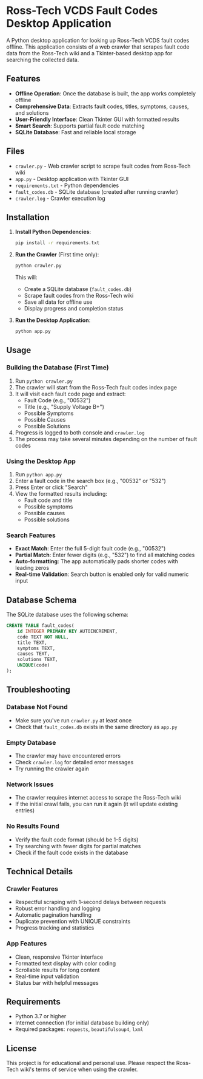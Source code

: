 # Ross-Tech VCDS Fault Codes Desktop Application

A Python desktop application for looking up Ross-Tech VCDS fault codes offline. This application consists of a web crawler that scrapes fault code data from the Ross-Tech wiki and a Tkinter-based desktop app for searching the collected data.

## Features

- **Offline Operation**: Once the database is built, the app works completely offline
- **Comprehensive Data**: Extracts fault codes, titles, symptoms, causes, and solutions
- **User-Friendly Interface**: Clean Tkinter GUI with formatted results
- **Smart Search**: Supports partial fault code matching
- **SQLite Database**: Fast and reliable local storage

## Files

- `crawler.py` - Web crawler script to scrape fault codes from Ross-Tech wiki
- `app.py` - Desktop application with Tkinter GUI
- `requirements.txt` - Python dependencies
- `fault_codes.db` - SQLite database (created after running crawler)
- `crawler.log` - Crawler execution log

## Installation

1. **Install Python Dependencies**:
   ```bash
   pip install -r requirements.txt
   ```

2. **Run the Crawler** (First time only):
   ```bash
   python crawler.py
   ```
   
   This will:
   - Create a SQLite database (`fault_codes.db`)
   - Scrape fault codes from the Ross-Tech wiki
   - Save all data for offline use
   - Display progress and completion status

3. **Run the Desktop Application**:
   ```bash
   python app.py
   ```

## Usage

### Building the Database (First Time)

1. Run `python crawler.py`
2. The crawler will start from the Ross-Tech fault codes index page
3. It will visit each fault code page and extract:
   - Fault Code (e.g., "00532")
   - Title (e.g., "Supply Voltage B+")
   - Possible Symptoms
   - Possible Causes
   - Possible Solutions
4. Progress is logged to both console and `crawler.log`
5. The process may take several minutes depending on the number of fault codes

### Using the Desktop App

1. Run `python app.py`
2. Enter a fault code in the search box (e.g., "00532" or "532")
3. Press Enter or click "Search"
4. View the formatted results including:
   - Fault code and title
   - Possible symptoms
   - Possible causes
   - Possible solutions

### Search Features

- **Exact Match**: Enter the full 5-digit fault code (e.g., "00532")
- **Partial Match**: Enter fewer digits (e.g., "532") to find all matching codes
- **Auto-formatting**: The app automatically pads shorter codes with leading zeros
- **Real-time Validation**: Search button is enabled only for valid numeric input

## Database Schema

The SQLite database uses the following schema:

```sql
CREATE TABLE fault_codes(
    id INTEGER PRIMARY KEY AUTOINCREMENT,
    code TEXT NOT NULL,
    title TEXT,
    symptoms TEXT,
    causes TEXT,
    solutions TEXT,
    UNIQUE(code)
);
```

## Troubleshooting

### Database Not Found
- Make sure you've run `crawler.py` at least once
- Check that `fault_codes.db` exists in the same directory as `app.py`

### Empty Database
- The crawler may have encountered errors
- Check `crawler.log` for detailed error messages
- Try running the crawler again

### Network Issues
- The crawler requires internet access to scrape the Ross-Tech wiki
- If the initial crawl fails, you can run it again (it will update existing entries)

### No Results Found
- Verify the fault code format (should be 1-5 digits)
- Try searching with fewer digits for partial matches
- Check if the fault code exists in the database

## Technical Details

### Crawler Features
- Respectful scraping with 1-second delays between requests
- Robust error handling and logging
- Automatic pagination handling
- Duplicate prevention with UNIQUE constraints
- Progress tracking and statistics

### App Features
- Clean, responsive Tkinter interface
- Formatted text display with color coding
- Scrollable results for long content
- Real-time input validation
- Status bar with helpful messages

## Requirements

- Python 3.7 or higher
- Internet connection (for initial database building only)
- Required packages: `requests`, `beautifulsoup4`, `lxml`

## License

This project is for educational and personal use. Please respect the Ross-Tech wiki's terms of service when using the crawler.
